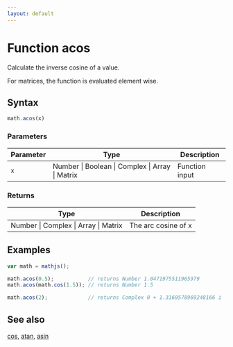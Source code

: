 ```yaml
---
layout: default
---
```


# Function acos

Calculate the inverse cosine of a value.

For matrices, the function is evaluated element wise.


## Syntax

```js
math.acos(x)
```

### Parameters

Parameter | Type | Description
--------- | ---- | -----------
`x` | Number &#124; Boolean &#124; Complex &#124; Array &#124; Matrix | Function input

### Returns

Type | Description
---- | -----------
Number &#124; Complex &#124; Array &#124; Matrix | The arc cosine of x


## Examples

```js
var math = mathjs();

math.acos(0.5);           // returns Number 1.0471975511965979
math.acos(math.cos(1.5)); // returns Number 1.5

math.acos(2);             // returns Complex 0 + 1.3169578969248166 i
```


## See also

[cos](cos.html),
[atan](atan.html),
[asin](asin.html)


<!-- Note: This file is automatically generated from source code comments. Changes made in this file will be overridden. -->
